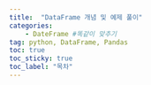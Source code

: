 ```yaml
---
title:  "DataFrame 개념 및 예제 풀이"
categories:
    - DateFrame #똑같이 맞추기
tag: python, DataFrame, Pandas
toc: true
toc_sticky: true
toc_label: "목차"
---
```


